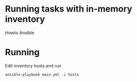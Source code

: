 # Running tasks with in-memory inventory

Howto Ansible

# Running
Edit inventory hosts and run
```
ansible-playbook main.yml -i hosts
```

